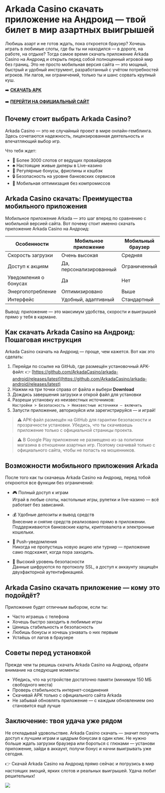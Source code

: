 # Arkada Casino скачать приложение на Андроид — твой билет в мир азартных выигрышей

Любишь азарт и не готов ждать, пока откроется браузер? Хочешь играть в любимые слоты, где бы ты ни находился — в дороге, на работе, на отдыхе? Тогда самое время скачать приложение Arkada Casino на Андроид и открыть перед собой полноценный игровой мир без границ. Это не просто мобильная версия сайта — это мощный, быстрый и удобный инструмент, разработанный с учётом потребностей игроков. Ни лагов, ни ограничений, только ты и шанс сорвать крупный куш.

➡️ **[СКАЧАТЬ APK]([https://clck.ru/3Mmm8a](https://github.com/parbrir/arkadacasinoandroid/blob/main/ArkadaCasino.apk) "СКАЧАТЬ APK")**

➡️ **[ПЕРЕЙТИ НА ОФИЦИАЛЬНЫЙ САЙТ](https://clck.ru/3Mmm7v "ПЕРЕЙТИ НА ОФИЦИАЛЬНЫЙ САЙТ")**

## Почему стоит выбрать Arkada Casino?

Arkada Casino — это не случайный проект в мире онлайн-гемблинга. Здесь сочетаются надежность, лицензированная деятельность и впечатляющий выбор игр.

Что тебя ждет:

- 🎰 Более 3000 слотов от ведущих провайдеров  
- ♣️ Настоящие живые дилеры в Live-казино  
- 🎁 Регулярные бонусы, фриспины и кэшбэк  
- 🔒 Безопасность на уровне банковских сервисов  
- 📱 Мобильная оптимизация без компромиссов  

## Arkada Casino скачать: Преимущества мобильного приложения

Мобильное приложение Arkada — это шаг вперед по сравнению с мобильной версией сайта. Вот почему стоит именно скачать приложение Arkada Casino на Андроид:

| Особенности             | Мобильное приложение | Мобильный браузер    |
|------------------------|----------------------|----------------------|
| Скорость загрузки      | Очень высокая        | Средняя              |
| Доступ к акциям        | Да, персонализированный | Ограниченный      |
| Уведомления о бонусах  | Да                   | Нет                  |
| Энергопотребление      | Оптимизировано       | Выше                 |
| Интерфейс              | Удобный, адаптивный  | Стандартный          |

Вывод: приложение — это максимум удобства, скорости и выигрышей прямо у тебя в кармане.

## Как скачать Arkada Casino на Андроид: Пошаговая инструкция

Arkada Casino скачать на Андроид — проще, чем кажется. Вот как это сделать:

1. Перейди по ссылке на GitHub, где размещён установочный APK-файл: 👉 [https://github.com/ArkadaCasino/arkada-android/releases/latest](https://github.com/ArkadaCasino/arkada-android/releases/latest)
2. Нажми на три точки справа от файла и выбери **Download**
3. Дождись завершения загрузки и открой файл для установки
4. Разреши установку из неизвестных источников:  
   `Настройки > Безопасность > Неизвестные источники — включить`
5. Запусти приложение, авторизуйся или зарегистрируйся — и играй!

> ⚠ APK-файл размещён на GitHub для гарантии безопасности и прозрачности установки. Убедись, что ты скачиваешь приложение только с официальной страницы проекта.

> ⚠️ В Google Play приложение не размещено из-за политики магазина в отношении азартных игр. Поэтому скачивай только с официального сайта, чтобы не попасть на мошенников.

## Возможности мобильного приложения Arkada

После того как ты скачаешь Arkada Casino на Андроид, перед тобой откроются все функции без ограничений:

- 🎮 Полный доступ к играм  
  Играй в любые слоты, настольные игры, рулетки и live-казино — всё работает без зависаний.

- 💰 Удобные депозиты и вывод средств  
  Внесение и снятие средств реализовано прямо в приложении. Поддерживаются банковские карты, криптовалюта и электронные кошельки.

- 📢 Push-уведомления  
  Никогда не пропустишь новую акцию или турнир — приложение само подскажет, когда пора заходить.

- 🔐 Высокий уровень безопасности  
  Данные шифруются по протоколу SSL, а доступ к аккаунту защищён двухфакторной аутентификацией.

## Arkada Casino скачать приложение — кому это подойдёт?

Приложение будет отличным выбором, если ты:

- Часто играешь с телефона  
- Хочешь быстро заходить в любимые игры  
- Ценишь стабильность и безопасность  
- Любишь бонусы и хочешь узнавать о них первым  
- Устаёшь от лагов в браузере  

## Советы перед установкой

Прежде чем ты решишь скачать Arkada Casino на Андроид, обрати внимание на следующие моменты:

- Убедись, что на устройстве достаточно памяти (минимум 150 МБ свободного места)  
- Проверь стабильность интернет-соединения  
- Скачивай APK только с официального сайта Arkada  
- Не забывай обновлять приложение — с каждым обновлением оно становится ещё лучше  

## Заключение: твоя удача уже рядом

Не откладывай удовольствие. Arkada Casino скачать — значит получить доступ к лучшим играм и щедрым бонусам в один клик. Не нужно больше ждать загрузки браузера или бороться с глюками — установи приложение, зайди в аккаунт, получи бонус и начни выигрывать уже сегодня.

👉 Скачай Arkada Casino на Андроид прямо сейчас и погрузись в мир настоящих эмоций, ярких слотов и реальных выигрышей. Удача любит решительных!

[![](https://i.ibb.co/yF8tXZFh/arkada-banner.png)](https://clck.ru/3Mmm8a)
